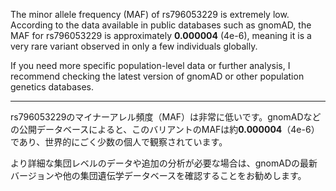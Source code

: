 The minor allele frequency (MAF) of rs796053229 is extremely low. According to the data available in public databases such as gnomAD, the MAF for rs796053229 is approximately **0.000004** (4e-6), meaning it is a very rare variant observed in only a few individuals globally.

If you need more specific population-level data or further analysis, I recommend checking the latest version of gnomAD or other population genetics databases.

---

rs796053229のマイナーアレル頻度（MAF）は非常に低いです。gnomADなどの公開データベースによると、このバリアントのMAFは約**0.000004**（4e-6）であり、世界的にごく少数の個人で観察されています。

より詳細な集団レベルのデータや追加の分析が必要な場合は、gnomADの最新バージョンや他の集団遺伝学データベースを確認することをお勧めします。